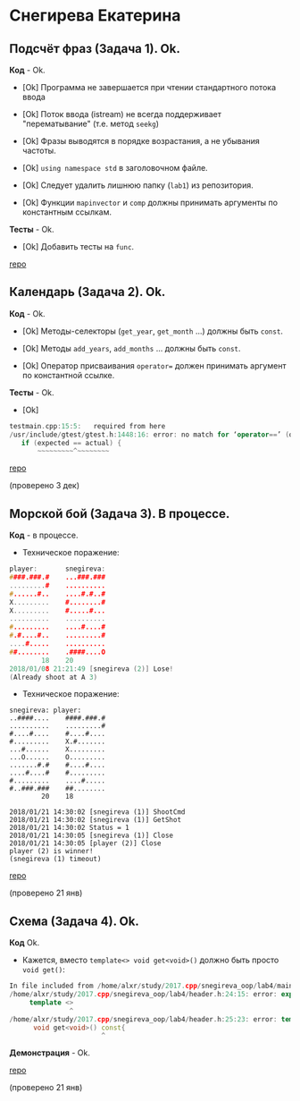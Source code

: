 # Снегирева Екатерина

## Подсчёт фраз (Задача 1). Ok.

**Код** - Ok.

- [Ok] Программа не завершается при чтении стандартного потока ввода

- [Ok] Поток ввода (istream) не всегда поддерживает "перематывание" (т.е. метод `seekg`)

- [Ok] Фразы выводятся в порядке возрастания, а не убывания частоты.

- [Ok] `using namespace std` в заголовочном файле.

- [Ok] Следует удалить лишнюю папку (`lab1`) из репозитория.

- [Ok] Функции `mapinvector` и `comp` должны принимать аргументы по константным ссылкам.

**Тесты** - Ok.

- [Ok] Добавить тесты на `func`.

[repo](https://bitbucket.org/snegireva_oop/spyair_kek)

## Календарь (Задача 2). Ok.

**Код** - Ok.

- [Ok] Методы-селекторы (`get_year`, `get_month` ...) должны быть `const`.

- [Ok] Методы `add_years`, `add_months` ... должны быть `const`.

- [Ok] Оператор присваивания `operator=` должен принимать аргумент по константной ссылке.

**Тесты** - Ok.

- [Ok]
```C++
testmain.cpp:15:5:   required from here
/usr/include/gtest/gtest.h:1448:16: error: no match for ‘operator==’ (operand types are ‘const month’ and ‘const int’)
   if (expected == actual) {
       ~~~~~~~~~^~~~~~~~~
```

[repo](https://bitbucket.org/snegireva_oop/spyair_kek)

(проверено 3 дек)

## Морской бой (Задача 3). В процессе.

**Код** - в процессе.

- Техническое поражение:
```C++
player:       snegireva:
####.###.#    ...###.###
.........#    ..........
#......#..    ....#.#..#
X.........    #........#
X.........    #.....#...
..........    ..........
#.........    ....#....#
#.#....#..    .........#
....#.....    ..........
##........    .####....O
        18    20
2018/01/08 21:21:49 [snegireva (2)] Lose!
(Already shoot at A 3)
```

- Техническое поражение:
```
snegireva: player:
..####....    ####.###.#
..........    .........#
#....#....    #....#....
#.........    X.#.......
...#......    X.........
...O......    O.........
.......#.#    #....#....
....#....#    #.........
#.........    ....#.....
#..###.###    ##........
        20    18

2018/01/21 14:30:02 [snegireva (1)] ShootCmd
2018/01/21 14:30:02 [snegireva (1)] GetShot
2018/01/21 14:30:02 Status = 1
2018/01/21 14:30:05 [snegireva (1)] Close
2018/01/21 14:30:05 [player (2)] Close
player (2) is winner!
(snegireva (1) timeout)
```

[repo](https://bitbucket.org/snegireva_oop/spyair_kek)

(проверено 21 янв)

## Схема (Задача 4). Ok.

**Код** Ok.

- Кажется, вместо `template<> void get<void>()` должно быть просто `void get()`:
```C++
In file included from /home/alxr/study/2017.cpp/snegireva_oop/lab4/main.cpp:1:0:
/home/alxr/study/2017.cpp/snegireva_oop/lab4/header.h:24:15: error: explicit specialization in non-namespace scope ‘class Any’
     template <>
               ^
/home/alxr/study/2017.cpp/snegireva_oop/lab4/header.h:25:23: error: template-id ‘get<void>’ in declaration of primary template
      void get<void>() const{
                       ^
```

**Демонстрация** - Ok.

[repo](https://bitbucket.org/snegireva_oop/spyair_kek)

(проверено 21 янв)
